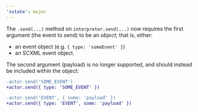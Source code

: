 ```yaml
---
'xstate': major
---
```


The `.send(...)` method on `interpreter.send(...)` now requires the first argument (the event to send) to be an _object_; that is, either:

- an event object (e.g. `{ type: 'someEvent' }`)
- an SCXML event object.

The second argument (payload) is no longer supported, and should instead be included within the object:

```diff
-actor.send('SOME_EVENT')
+actor.send({ type: 'SOME_EVENT' })

-actor.send('EVENT', { some: 'payload' })
+actor.send({ type: 'EVENT', some: 'payload' })
```

